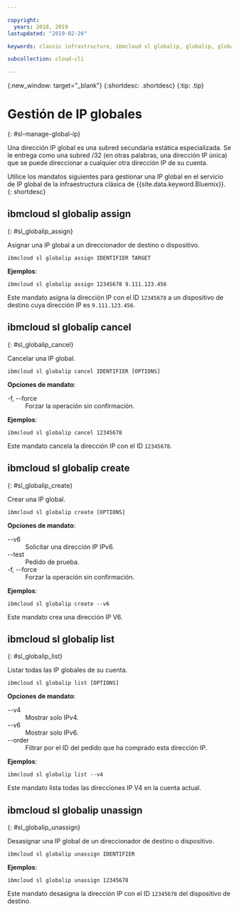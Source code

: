 ```yaml
---

copyright:
  years: 2018, 2019
lastupdated: "2019-02-26"

keywords: classic infrastructure, ibmcloud sl globalip, globalip, global ip addresses, assign global ip

subcollection: cloud-cli

---
```


{:new_window: target="_blank"}
{:shortdesc: .shortdesc}
{:tip: .tip}

# Gestión de IP globales
{: #sl-manage-global-ip}

Una dirección IP global es una subred secundaria estática especializada. Se le entrega como una subred /32 (en otras palabras, una dirección IP única) que se puede direccionar a cualquier otra dirección IP de su cuenta.

Utilice los mandatos siguientes para gestionar una IP global en el servicio de IP global de la infraestructura clásica de {{site.data.keyword.Bluemix}}.
{: shortdesc}

## ibmcloud sl globalip assign
{: #sl_globalip_assign}

Asignar una IP global a un direccionador de destino o dispositivo.
```
ibmcloud sl globalip assign IDENTIFIER TARGET
```

**Ejemplos**:
```
ibmcloud sl globalip assign 12345678 9.111.123.456
```

Este mandato asigna la dirección IP con el ID `12345678` a un dispositivo de destino cuya dirección IP es `9.111.123.456`.

## ibmcloud sl globalip cancel
{: #sl_globalip_cancel}

Cancelar una IP global.
```
ibmcloud sl globalip cancel IDENTIFIER [OPTIONS]
```

<strong>Opciones de mandato</strong>:
<dl>
<dt>-f, --force</dt>
<dd>Forzar la operación sin confirmación.</dd>
</dl>

**Ejemplos**:
```
ibmcloud sl globalip cancel 12345678
```

Este mandato cancela la dirección IP con el ID `12345678`.

 ## ibmcloud sl globalip create
{: #sl_globalip_create}

Crear una IP global.
```
ibmcloud sl globalip create [OPTIONS]
```

<strong>Opciones de mandato</strong>:
<dl>
<dt>--v6</dt>
<dd>Solicitar una dirección IP IPv6.</dd>
<dt>--test</dt>
<dd>Pedido de prueba.</dd>
<dt>-f, --force</dt>
<dd>Forzar la operación sin confirmación.</dd>
</dl>

**Ejemplos**:
```
ibmcloud sl globalip create --v6
```

Este mandato crea una dirección IP V6.

## ibmcloud sl globalip list
{: #sl_globalip_list}

Listar todas las IP globales de su cuenta.
```
ibmcloud sl globalip list [OPTIONS]
```

<strong>Opciones de mandato</strong>:
<dl>
<dt>--v4</dt>
<dd>Mostrar solo IPv4.</dd>
<dt>--v6</dt>
<dd>Mostrar solo IPv6.</dd>
<dt>--order</dt>
<dd>Filtrar por el ID del pedido que ha comprado esta dirección IP.</dd>
</dl>

**Ejemplos**:
```
ibmcloud sl globalip list --v4
```

Este mandato lista todas las direcciones IP V4 en la cuenta actual.

## ibmcloud sl globalip unassign
{: #sl_globalip_unassign}

Desasignar una IP global de un direccionador de destino o dispositivo.
```
ibmcloud sl globalip unassign IDENTIFIER
```


**Ejemplos**:
```
ibmcloud sl globalip unassign 12345678
```

Este mandato desasigna la dirección IP con el ID `12345678` del dispositivo de destino.
